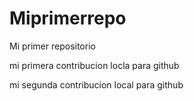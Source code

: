 # Miprimerrepo
Mi primer repositorio

mi primera contribucion locla para github

mi segunda contribucion local para github